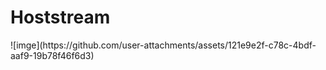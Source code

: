 <h1>Hoststream</h1>
![imge](https://github.com/user-attachments/assets/121e9e2f-c78c-4bdf-aaf9-19b78f46f6d3)

